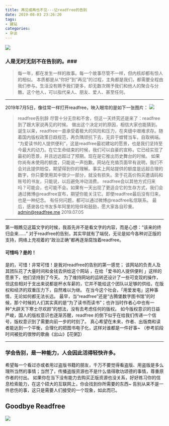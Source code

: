 ```yaml
---
title: 再见或再也不见---记readfree的告别
date: 2019-08-03 23:26:20
tags:
- 建站
categories: 
- 杂谈
---
```

[![](https://i.loli.net/2019/07/23/5d367b3da8f0139929.jpg)](https://i.loli.net/2019/07/23/5d367b3da8f0139929.jpg)
### 人是无时无刻不在告别的。###

> 每一年，都在发生一样的故事。每一个故事尽管不一样，但内核却都有惊人的相似。
本质都是从“你好”到“再见”的过程，主角都是我们，都需要全程由我们参与。生活没有赐予我们更多，却无数次赐予我们和他人的聚合与分散。这个他人，可以指代亲人、朋友、爱人、甚至任何。

<!--more-->

------------


2019年7月5日，像往常一样打开readfree，映入眼帘的是如下一张图片：
[![](https://i.loli.net/2019/07/23/5d3679265899418830.png)](https://i.loli.net/2019/07/23/5d3679265899418830.png)
> readfree告别辞
尽管十分无奈和不舍，但这一天终究还是来了：readfree到了跟大家说再见的时候。
做出这个决定对的原因，相信大家也能猜到。诞生以来，readfree一直承受着极大的风险和压力，在夹缝中艰难求存。随着国内版权政策日趋规范，再负隅顽抗下去，无异于螳臂当车，自取祸端。
“为爱读书的人提供便利”，这是readfree最初建站的愿景，也是我们坚持至今最大的动力。在它生命结束的时候，我们可以自豪的宣称，它已经实现了最初的愿景，并且远远超过了预期。现在是它推出历史舞台的时候。
如果你尚有未使用的额度，只能说一声抱歉。网站在充值页面早有说明，我们不会对此提供赔偿，期望得到你的理解。事实上网站提供的额度是远超合理的数字，你只要使用其中很少一部分，就没有损失。至于花高价购买邀请码和账号的书友，只能说，以后避免冲动消费。
readfree会以其他方式归来吗？可能会，也可能不会。如果有一天出现了更适合它的生存方式，我们会通过微博@readfree宣布，期望你能关注它。即使readfree最后没有归来，也是一种纪念。
有任何问题，都可以通过微博@readfree私信联系。
最后，感谢各位书友多年阿里的陪伴和鼓励，愿大家各自珍重。
admin@readfree.me
2019.07.05

------------

第一眼瞧见这篇文字的时候，我首先并不是看文字的内容，而是心想：“该来的终归会来……”
对于readfree的告别，其实早就有了端倪，无论是如今各种对正版的支持，网络上充视着的“政治正确”都再逐渐腐蚀着readfree。
#### 可惜吗？是的！ ####
是的，可惜！非常可惜！是我对readfree的告别的第一感觉；
该网站的负责人及其团队花了大量时间和金钱去供给这个网站 ，在给「爱书的人提供便利 」这样的愿景下，他们坚持到了今天。
为了维持网站的运转还设计了一些可变现的操作，但这些相对于支出来说都是杯水车薪的，它并不能给这个团队以足够的供给。在版权和经济的双重压力下，自然难以为继。
在当今这个社会，「用爱发电」这种事情，无论如何都无法长远。
最早，当“readfree”还是“古腾堡数字图书馆”的时候，那个时候的人们其实真的是“为了读书而读书”；也许当时作者心中也有一种“大辟天下寒士尽欢颜”的想法，没有去考虑任何的版权。
如今版权意识的日益严峻，国人的版权意识也逐渐苏醒，readfree 的倒下似乎在给我们传递一个信号，版权意识到了需要向前一步的时刻了。
真心希望在未来，作者、出版商和读者能达到一个平衡，合理化的把图书电子化，这样对谁都是一件好事~
（参考前段时间被批的很惨的歌曲《出山》【花粥】）

------------

### 学会告别，是一种能力，人会因此活得轻快许多。 ###
希望每一个看过亦或者用过盗版书籍的朋友，千万不要觉得看盗版、用盗版是多么理所当然的事情；当然了，传播盗版资源也不是什么值得歌功颂德的事情，尊重原作者的付出。
如果你在当下没有能力去购买正版资源也没关系，好好练习你的信息检索能力，在这个硕大的互联网上，你会找到你所需要的东西~
告别从来不是一件悲伤的事，这只是需要人们接受的一个现象，如此而已。
## Goodbye Readfree ##
[![](https://i.loli.net/2019/07/23/5d36849a864a164750.jpg)](https://i.loli.net/2019/07/23/5d36849a864a164750.jpg)
